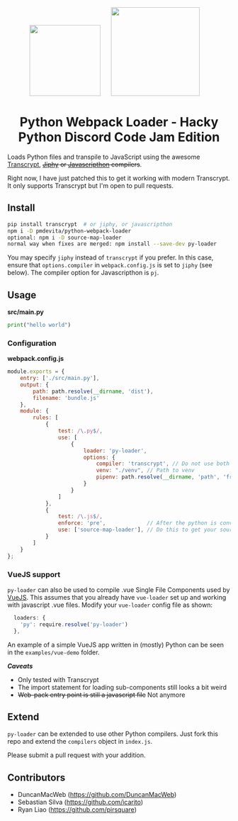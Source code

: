 
<div align="center">
  <img width="160" height="160"
    src="https://cdn.worldvectorlogo.com/logos/python-5.svg">
  <a href="https://github.com/webpack/webpack">
    <img width="200" height="200" hspace="20"
      src="https://webpack.js.org/assets/icon-square-big.svg">
  </a>
  <h1>Python Webpack Loader - Hacky Python Discord Code Jam Edition</h1>
</div>

Loads Python files and transpile to JavaScript using the awesome [Transcrypt](http://www.transcrypt.org/), ~~[Jiphy](https://github.com/timothycrosley/jiphy) or [Javascripthon](https://github.com/metapensiero/metapensiero.pj) compilers~~.

Right now, I have just patched this to get it working with modern Transcrypt. It only supports Transcrypt but I'm open to pull requests.


## Install

```bash
pip install transcrypt  # or jiphy, or javascripthon
npm i -D pmdevita/python-webpack-loader
optional: npm i -D source-map-loader
normal way when fixes are merged: npm install --save-dev py-loader
```

You may specify `jiphy` instead of `transcrypt` if you prefer. In this case, ensure that `options.compiler` in `webpack.config.js` is set to `jiphy` (see below). The compiler option for Javascripthon is `pj`.

## Usage

**src/main.py**
```py
print("hello world")
```

### Configuration

**webpack.config.js**
```js
module.exports = {
    entry: ['./src/main.py'],
    output: {
        path: path.resolve(__dirname, 'dist'),
        filename: 'bundle.js'
    },
    module: {
        rules: [
            {
                test: /\.py$/,
                use: [
                    {
                        loader: 'py-loader',
                        options: {
                            compiler: 'transcrypt', // Do not use both venv and pipenv at the same time
                            venv: "./venv", // Path to venv
                            pipenv: path.resolve(__dirname, 'path', 'from', 'webpackconfig')    // Path to pipenv folder
                        }
                    }
                ]
            },
            {
                test: /\.js$/,
                enforce: 'pre',             // After the python is converted to JS, it loads through the JS loader
                use: ['source-map-loader'], // Do this to get your sourcemaps (kinda) working
            }
        ]
    }
};
```

### VueJS support

`py-loader` can also be used to compile .vue Single File Components used by [VueJS](https://www.vuejs.org). This assumes that you already have `vue-loader` set up and working with javascript .vue files. Modify your `vue-loader` config file as shown:

```js
  loaders: {
    'py': require.resolve('py-loader')
  },
```

An example of a simple VueJS app written in (mostly) Python can be seen in the `examples/vue-demo` folder.

***Caveats***
* Only tested with Transcrypt
* The import statement for loading sub-components still looks a bit weird
* ~~Web-pack entry point is still a javascript file~~ Not anymore

## Extend

`py-loader` can be extended to use other Python compilers. Just fork this repo and extend the `compilers` object in `index.js`.

Please submit a pull request with your addition.


## Contributors

- DuncanMacWeb (https://github.com/DuncanMacWeb)
- Sebastian Silva (https://github.com/icarito)
- Ryan Liao (https://github.com/pirsquare)
